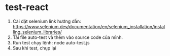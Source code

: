 # test-react
1. Cài đặt selenium
link hướng dẫn: https://www.selenium.dev/documentation/en/selenium_installation/installing_selenium_libraries/
2. Tải file auto-test và thêm vào source code của mình.
3. Run test
chạy lệnh:
 node auto-test.js
4. Sau khi test, chụp lại 
